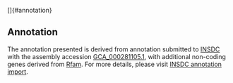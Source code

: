 []{#annotation}

Annotation
----------

The annotation presented is derived from annotation submitted to
[INSDC](http://www.insdc.org) with the assembly accession
[GCA\_000281105.1](http://www.ebi.ac.uk/ena/data/view/GCA_000281105.1),
with additional non-coding genes derived from
[Rfam](http://rfam.xfam.org/). For more details, please visit [INSDC
annotation
import](http://ensemblgenomes.org/info/data/insdc_annotation).
